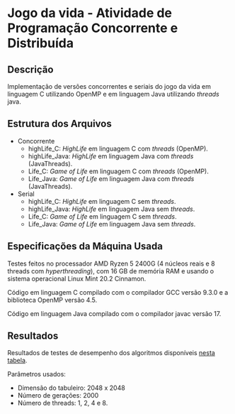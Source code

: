 # Jogo da vida - Atividade de Programação Concorrente e Distribuída

## Descrição
Implementação de versões concorrentes e seriais do jogo da vida em linguagem C utilizando OpenMP e em linguagem Java utilizando *threads* java. 

## Estrutura dos Arquivos

* Concorrente
	* highLife_C: *HighLife* em linguagem C com *threads* (OpenMP).
	* highLife_Java: *HighLife* em linguagem Java com *threads* (JavaThreads).
	* Life_C: *Game of Life* em linguagem C com *threads* (OpenMP).
	* Life_Java: *Game of Life* em linguagem Java com *threads* (JavaThreads).
* Serial
	* highLife_C: *HighLife* em linguagem C sem *threads*.
	* highLife_Java: *HighLife* em linguagem Java sem *threads*.
	* Life_C: *Game of Life* em linguagem C sem *threads*.
	* Life_Java: *Game of Life* em linguagem Java sem *threads*.

## Especificações da Máquina Usada
Testes feitos no processador AMD Ryzen 5 2400G (4 núcleos reais e 8 threads com *hyperthreading*), com 16 GB de memória RAM e usando o sistema operacional Linux Mint 20.2 Cinnamon.

Código em linguagem C compilado com o compilador GCC versão 9.3.0 e a biblioteca OpenMP versão 4.5.

Código em linguagem Java compilado com o compilador javac versão 17.

## Resultados

Resultados de testes de desempenho dos algoritmos disponíveis [nesta tabela](https://docs.google.com/spreadsheets/d/1Qy7jPkMfUVpZgRr0P_HdWd3AHZ-u1UlbYcqM43EOKeI/edit?usp=sharing).

Parâmetros usados:

* Dimensão do tabuleiro: 2048 x 2048
* Número de gerações: 2000
* Número de threads: 1, 2, 4 e 8.
